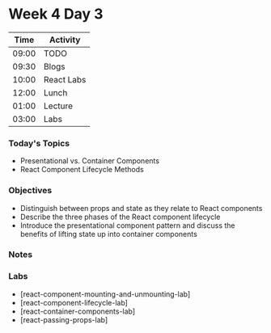 # Week 4 Day 3

| Time | Activity |
| --- | --- |
09:00 | TODO
09:30 | Blogs
10:00 | React Labs
12:00 | Lunch
01:00 | Lecture
03:00 | Labs

### Today's Topics
+ Presentational vs. Container Components
+ React Component Lifecycle Methods

### Objectives

- Distinguish between props and state as they relate to React components
- Describe the three phases of the React component lifecycle
- Introduce the presentational component pattern and discuss the benefits of lifting state up into container components

### Notes


### Labs
- [react-component-mounting-and-unmounting-lab]
- [react-component-lifecycle-lab]
- [react-container-components-lab]
- [react-passing-props-lab]
